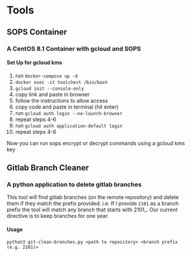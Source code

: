 # Tools
## SOPS Container
### A CentOS 8.1 Container with gcloud and SOPS

#### Set Up for gcloud kms
1.  run `docker-compose up -d`
2.  `docker exec -it toolchest /bin/bash`
3.  `gcloud init --console-only`
4.  copy link and paste in browser
5.  follow the instructions to allow access
6.  copy code and paste in terminal (hit enter)
7.  run `gcloud auth login --no-launch-browser`
8.  repeat steps 4-6
9.  run `gcloud auth application-default login`
10. repeat steps 4-6

Now you can run sops encrypt or decrypt commands using a gcloud kms key

## Gitlab Branch Cleaner
### A python application to delete gitlab branches

This tool will find gitlab branches (on the remote repository) and delete them if they match the prefix provided. i.e. If I provide `2101` as a branch prefix the tool will match any branch that starts with 2101_. Our current directive is to keep branches for one year.
#### Usage
`python3 git-clean-branches.py <path to repository> <branch prefix (e.g. 2101)>`